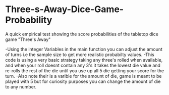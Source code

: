 # Three-s-Away-Dice-Game-Probability
A quick empirical test showing the score probabilities of the tabletop dice game "Three's Away" 

-Using the integer Variables in the main function you can adjust the amount of turns i.e the sample size to get more realistic probabilty values.
-This code is using a very basic strategy taking any three's rolled when available, and when your roll doesnt contain any 3's it takes the 
lowest die value and re-rolls the rest of the die until you use up all 5 die getting your score for the turn.
-Also note their is a varible for the amount of die, game is meant to be played with 5 but for curiosity purposes you can change the amount of die to any number.
